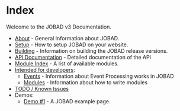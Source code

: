# Index

Welcome to the JOBAD v3 Documentation. 

* [About](about.md) - General Information about JOBAD. 
* [Setup](setup.md) - How to setup JOBAD on your website. 
* [Building](build.md) - Information on building the JOBAD release versions. 
* [API Documentation](api/index.md) - Detailed documentation of the API
* [Module Index](modules/index.md) - A list of available modules. 
* [Intended for developers](dev/index.md): 
	* [Events](dev/events.md) - Information about Event Processing works in JOBAD
	* [Modules](dev/modules.md) - Information about how to write modules
* [TODO / Known Issues](todo.md)
* Demos: 
	* [Demo #1](../../example.html) - A JOBAD example page. 
